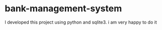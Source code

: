 # bank-management-system
I developed this project using python and sqlite3. i am very happy to do it
